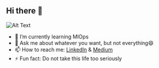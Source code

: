 ## Hi there 👋
![Alt Text](https://i.pinimg.com/736x/d2/fc/83/d2fc83060c737d0561d39b01fdd17aa4.jpg)

<!--
**minekucukavsar/minekucukavsar** is a ✨ _special_ ✨ repository because its `README.md` (this file) appears on your GitHub profile.
-->




- 🌱 I’m currently learning MlOps
- 💬 Ask me about whatever you want, but not everything😄
- 📫 How to reach me: [LinkedIn](https://www.linkedin.com/in/kmine/) & [Medium](https://medium.com/@minek.avsar)
- ⚡ Fun fact: Do not take this life too seriously

